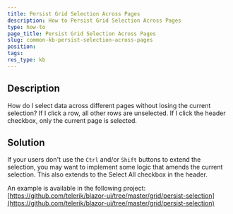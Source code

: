 ```yaml
---
title: Persist Grid Selection Across Pages
description: How to Persist Grid Selection Across Pages
type: how-to
page_title: Persist Grid Selection Across Pages
slug: common-kb-persist-selection-across-pages
position: 
tags: 
res_type: kb
---
```



## Description

How do I select data across different pages without losing the current selection? If I click a row, all other rows are unselected. If I click the header checkbox, only the current page is selected.


## Solution

If your users don't use the `Ctrl` and/or `Shift` buttons to extend the selection, you may want to implement some logic that amends the current selection. This also extends to the Select All checkbox in the header.

An example is available in the following project: [https://github.com/telerik/blazor-ui/tree/master/grid/persist-selection](https://github.com/telerik/blazor-ui/tree/master/grid/persist-selection)
